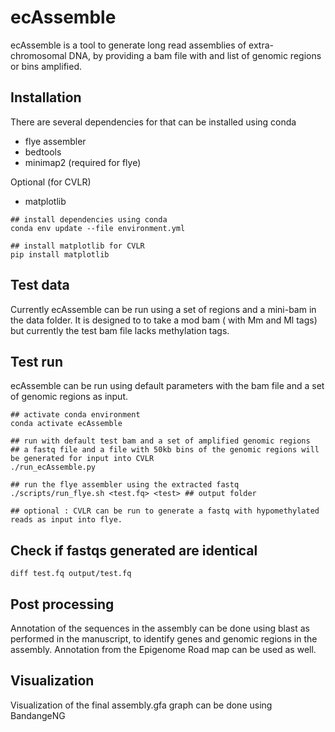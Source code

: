 # ecAssemble
ecAssemble is a tool to generate long read assemblies of extra-chromosomal DNA, by providing a bam file with and list of genomic regions or bins amplified.

## Installation 
There are several dependencies for that can be installed using conda 
- flye assembler 
- bedtools 
- minimap2 (required for flye)

Optional (for CVLR) 
- matplotlib 

```
## install dependencies using conda 
conda env update --file environment.yml

## install matplotlib for CVLR
pip install matplotlib

```

## Test data 
Currently ecAssemble can be run using a set of regions and a mini-bam in the data folder. It is designed to to take a mod bam ( with Mm and Ml tags) but currently the test bam file lacks methylation tags. 

## Test run
ecAssemble can be run using default parameters with the bam file and a set of genomic regions as input. 
```
## activate conda environment
conda activate ecAssemble

## run with default test bam and a set of amplified genomic regions
## a fastq file and a file with 50kb bins of the genomic regions will be generated for input into CVLR 
./run_ecAssemble.py 

## run the flye assembler using the extracted fastq
./scripts/run_flye.sh <test.fq> <test> ## output folder

## optional : CVLR can be run to generate a fastq with hypomethylated reads as input into flye.
```

## Check if fastqs generated are identical


```
diff test.fq output/test.fq
```

## Post processing
Annotation of the sequences in the assembly can be done using blast as performed in the manuscript, to identify genes and genomic regions in the assembly. Annotation from the Epigenome Road map can be used as well. 

## Visualization
Visualization of the final assembly.gfa graph can be done using BandangeNG
